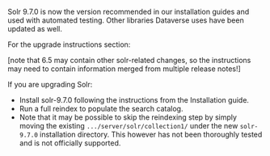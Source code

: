 Solr 9.7.0 is now the version recommended in our installation guides and used with automated testing. Other libraries Dataverse uses have been updated as well.

For the upgrade instructions section:

[note that 6.5 may contain other solr-related changes, so the instructions may need to contain information merged from multiple release notes!]

If you are upgrading Solr:
 - Install solr-9.7.0 following the instructions from the Installation guide.
 - Run a full reindex to populate the search catalog.
 - Note that it may be possible to skip the reindexing step by simply moving the existing `.../server/solr/collection1/` under the new `solr-9.7.0` installation directory. This however has not been thoroughly tested and is not officially supported.
